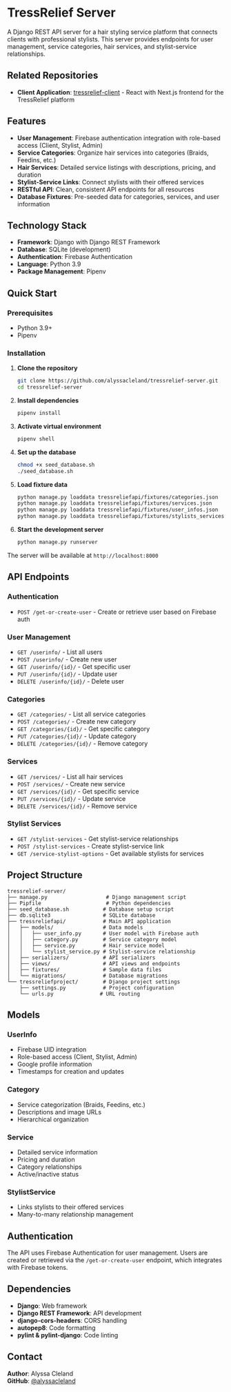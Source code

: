 # TressRelief Server

A Django REST API server for a hair styling service platform that connects clients with professional stylists. This server provides endpoints for user management, service categories, hair services, and stylist-service relationships.

## Related Repositories

- **Client Application**: [tressrelief-client](https://github.com/alyssacleland/tressrelief-client) - React with Next.js frontend for the TressRelief platform

## Features

- **User Management**: Firebase authentication integration with role-based access (Client, Stylist, Admin)
- **Service Categories**: Organize hair services into categories (Braids, Feedins, etc.)
- **Hair Services**: Detailed service listings with descriptions, pricing, and duration
- **Stylist-Service Links**: Connect stylists with their offered services
- **RESTful API**: Clean, consistent API endpoints for all resources
- **Database Fixtures**: Pre-seeded data for categories, services, and user information

## Technology Stack

- **Framework**: Django with Django REST Framework
- **Database**: SQLite (development)
- **Authentication**: Firebase Authentication
- **Language**: Python 3.9
- **Package Management**: Pipenv

## Quick Start

### Prerequisites

- Python 3.9+
- Pipenv

### Installation

1. **Clone the repository**
   ```bash
   git clone https://github.com/alyssacleland/tressrelief-server.git
   cd tressrelief-server
   ```

2. **Install dependencies**
   ```bash
   pipenv install
   ```

3. **Activate virtual environment**
   ```bash
   pipenv shell
   ```

4. **Set up the database**
   ```bash
   chmod +x seed_database.sh
   ./seed_database.sh
   ```

5. **Load fixture data**
   ```bash
   python manage.py loaddata tressreliefapi/fixtures/categories.json
   python manage.py loaddata tressreliefapi/fixtures/services.json
   python manage.py loaddata tressreliefapi/fixtures/user_infos.json
   python manage.py loaddata tressreliefapi/fixtures/stylists_services.json
   ```

6. **Start the development server**
   ```bash
   python manage.py runserver
   ```

The server will be available at `http://localhost:8000`

## API Endpoints

### Authentication
- `POST /get-or-create-user` - Create or retrieve user based on Firebase auth

### User Management
- `GET /userinfo/` - List all users
- `POST /userinfo/` - Create new user
- `GET /userinfo/{id}/` - Get specific user
- `PUT /userinfo/{id}/` - Update user
- `DELETE /userinfo/{id}/` - Delete user

### Categories
- `GET /categories/` - List all service categories
- `POST /categories/` - Create new category
- `GET /categories/{id}/` - Get specific category
- `PUT /categories/{id}/` - Update category
- `DELETE /categories/{id}/` - Remove category

### Services
- `GET /services/` - List all hair services
- `POST /services/` - Create new service
- `GET /services/{id}/` - Get specific service
- `PUT /services/{id}/` - Update service
- `DELETE /services/{id}/` - Remove service

### Stylist Services
- `GET /stylist-services` - Get stylist-service relationships
- `POST /stylist-services` - Create stylist-service link
- `GET /service-stylist-options` - Get available stylists for services

## Project Structure

```
tressrelief-server/
├── manage.py                   # Django management script
├── Pipfile                     # Python dependencies
├── seed_database.sh           # Database setup script
├── db.sqlite3                 # SQLite database
├── tressreliefapi/            # Main API application
│   ├── models/                # Data models
│   │   ├── user_info.py       # User model with Firebase auth
│   │   ├── category.py        # Service category model
│   │   ├── service.py         # Hair service model
│   │   └── stylist_service.py # Stylist-service relationship
│   ├── serializers/           # API serializers
│   ├── views/                 # API views and endpoints
│   ├── fixtures/              # Sample data files
│   └── migrations/            # Database migrations
└── tressreliefproject/        # Django project settings
    ├── settings.py            # Project configuration
    └── urls.py               # URL routing
```

## Models

### UserInfo
- Firebase UID integration
- Role-based access (Client, Stylist, Admin)
- Google profile information
- Timestamps for creation and updates

### Category
- Service categorization (Braids, Feedins, etc.)
- Descriptions and image URLs
- Hierarchical organization

### Service
- Detailed service information
- Pricing and duration
- Category relationships
- Active/inactive status

### StylistService
- Links stylists to their offered services
- Many-to-many relationship management

## Authentication

The API uses Firebase Authentication for user management. Users are created or retrieved via the `/get-or-create-user` endpoint, which integrates with Firebase tokens.

## Dependencies

- **Django**: Web framework
- **Django REST Framework**: API development
- **django-cors-headers**: CORS handling
- **autopep8**: Code formatting
- **pylint & pylint-django**: Code linting



## Contact

**Author**: Alyssa Cleland  
**GitHub**: [@alyssacleland](https://github.com/alyssacleland)
